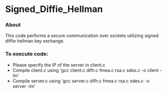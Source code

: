 # Signed_Diffie_Hellman

### About

This code performs a secure communication over sockets utilizing signed diffie hellman key exchange.

### To execute code:
  * Please specify the IP of the server in client.c
  * Compile client.c using 'gcc client.c difh.c fmea.c rsa.c sdes.c -o client -lm'
  * Compile server.c using 'gcc server.c difh.c fmea.c rsa.c sdes.c -o server -lm'
